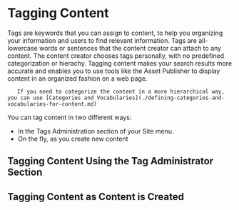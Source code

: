 # Tagging Content

Tags are keywords that you can assign to content, to help you organizing your information and users to find relevant information. Tags are all-lowercase words or sentences that the content creator can attach to any content. The content creator chooses tags personally, with no predefined categorization or hierachy. Tagging content makes your search results more accurate and enables you to use tools like the Asset Publisher to display content in an organized fashion on a web page.

```tip::
   If you need to categorize the content in a more hierarchical way, you can use [Categories and Vocabularies](./defining-categories-and-vocabularies-for-content.md)
```

You can tag content in two different ways:

- In the Tags Administration section of your Site menu.
- On the fly, as you create new content


## Tagging Content Using the Tag Administrator Section



## Tagging Content as Content is Created
